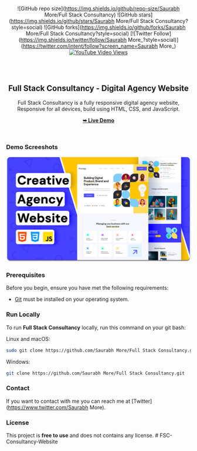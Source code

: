 <div align="center">
  
  ![GitHub repo size](https://img.shields.io/github/repo-size/Saurabh More/Full Stack Consultancy)
  ![GitHub stars](https://img.shields.io/github/stars/Saurabh More/Full Stack Consultancy?style=social)
  ![GitHub forks](https://img.shields.io/github/forks/Saurabh More/Full Stack Consultancy?style=social)
[![Twitter Follow](https://img.shields.io/twitter/follow/Saurabh More_?style=social)](https://twitter.com/intent/follow?screen_name=Saurabh More_)
  [![YouTube Video Views](https://img.shields.io/youtube/views/olASpEtIwRY?style=social)](https://youtu.be/olASpEtIwRY)

  <br />
  <br />

  <h2 align="center">Full Stack Consultancy - Digital Agency Website</h2>

  Full Stack Consultancy is a fully responsive digital agency website, <br />Responsive for all devices, build using HTML, CSS, and JavaScript.

  <a href="https://Saurabh More.github.io/Full Stack Consultancy/"><strong>➥ Live Demo</strong></a>

</div>

<br />

### Demo Screeshots

![Full Stack Consultancy Desktop Demo](./readme-images/desktop.png "Desktop Demo")

### Prerequisites

Before you begin, ensure you have met the following requirements:

* [Git](https://git-scm.com/downloads "Download Git") must be installed on your operating system.

### Run Locally

To run **Full Stack Consultancy** locally, run this command on your git bash:

Linux and macOS:

```bash
sudo git clone https://github.com/Saurabh More/Full Stack Consultancy.git
```

Windows:

```bash
git clone https://github.com/Saurabh More/Full Stack Consultancy.git
```

### Contact

If you want to contact with me you can reach me at [Twitter](https://www.twitter.com/Saurabh More).

### License

This project is **free to use** and does not contains any license.
#   F S C - C o n s u l t a n c y - W e b s i t e 
 
 